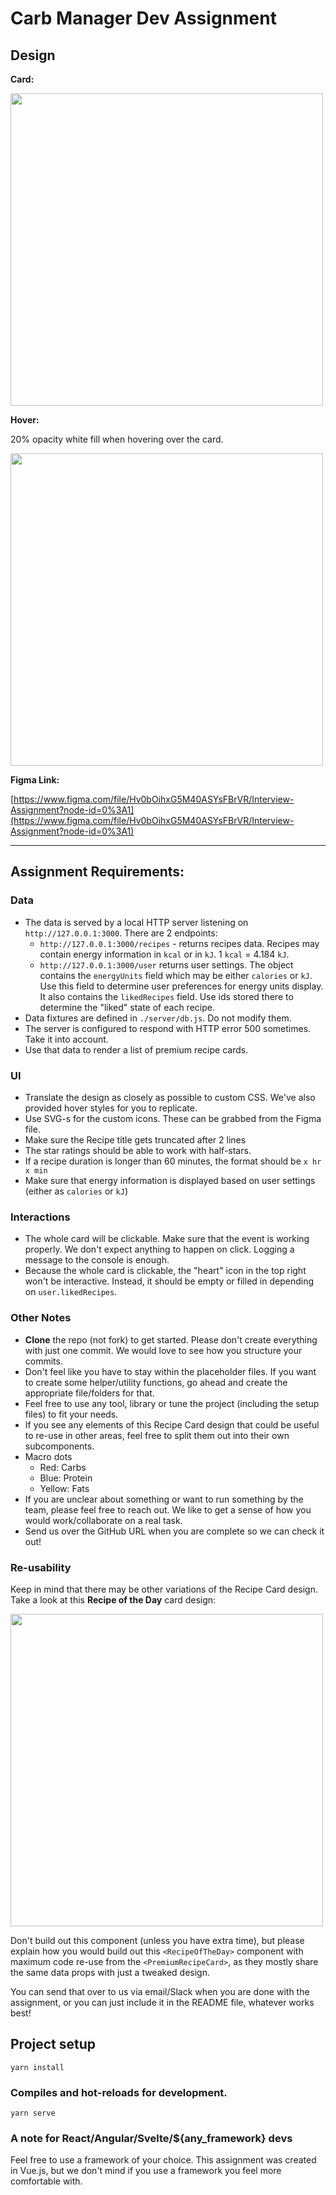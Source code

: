 # Carb Manager Dev Assignment

## Design

**Card:**

<img src=".github/PremiumRecipeCard.png" width="500">

**Hover:**

20% opacity white fill when hovering over the card.

<img src=".github/Hover.png" width="500">

**Figma Link:**

[https://www.figma.com/file/Hv0bOihxG5M40ASYsFBrVR/Interview-Assignment?node-id=0%3A1](https://www.figma.com/file/Hv0bOihxG5M40ASYsFBrVR/Interview-Assignment?node-id=0%3A1)

---

## Assignment Requirements:

### Data

- The data is served by a local HTTP server listening on `http://127.0.0.1:3000`. There are 2 endpoints:
  - `http://127.0.0.1:3000/recipes` - returns recipes data. Recipes may contain energy information in `kcal` or in `kJ`. 1 `kcal` = 4.184 `kJ`.
  - `http://127.0.0.1:3000/user` returns user settings. The object contains the `energyUnits` field which may be either `calories` or `kJ`. Use this field to determine user preferences for energy units display. It also contains the `likedRecipes` field. Use ids stored there to determine the "liked" state of each recipe.
- Data fixtures are defined in `./server/db.js`. Do not modify them.
- The server is configured to respond with HTTP error 500 sometimes. Take it into account.
- Use that data to render a list of premium recipe cards.

### UI

- Translate the design as closely as possible to custom CSS. We've also provided hover styles for you to replicate.
- Use SVG-s for the custom icons. These can be grabbed from the Figma file.
- Make sure the Recipe title gets truncated after 2 lines
- The star ratings should be able to work with half-stars.
- If a recipe duration is longer than 60 minutes, the format should be `x hr x min`
- Make sure that energy information is displayed based on user settings (either as `calories` or `kJ`)

### Interactions

- The whole card will be clickable. Make sure that the event is working properly. We don't expect anything to happen on click. Logging a message to the console is enough.
- Because the whole card is clickable, the "heart" icon in the top right won't be interactive. Instead, it should be empty or filled in depending on `user.likedRecipes`.

### Other Notes

- **Clone** the repo (not fork) to get started. Please don't create everything with just one commit. We would love to see how you structure your commits.
- Don't feel like you have to stay within the placeholder files. If you want to create some helper/utility functions, go ahead and create the appropriate file/folders for that.
- Feel free to use any tool, library or tune the project (including the setup files) to fit your needs.
- If you see any elements of this Recipe Card design that could be useful to re-use in other areas, feel free to split them out into their own subcomponents.
- Macro dots
  - Red: Carbs
  - Blue: Protein
  - Yellow: Fats
- If you are unclear about something or want to run something by the team, please feel free to reach out. We like to get a sense of how you would work/collaborate on a real task.
- Send us over the GitHub URL when you are complete so we can check it out!

### Re-usability

Keep in mind that there may be other variations of the Recipe Card design. Take a look at this **Recipe of the Day** card design:

<img src=".github/ROTD.png" width="500">

Don't build out this component (unless you have extra time), but please explain how you would build out this `<RecipeOfTheDay>` component with maximum code re-use from the `<PremiumRecipeCard>`, as they mostly share the same data props with just a tweaked design.

You can send that over to us via email/Slack when you are done with the assignment, or you can just include it in the README file, whatever works best!

## Project setup

```
yarn install
```

### Compiles and hot-reloads for development.

```
yarn serve
```

### A note for React/Angular/Svelte/${any_framework} devs

Feel free to use a framework of your choice. This assignment was created in Vue.js, but we don't mind if you use a framework you feel more comfortable with.
